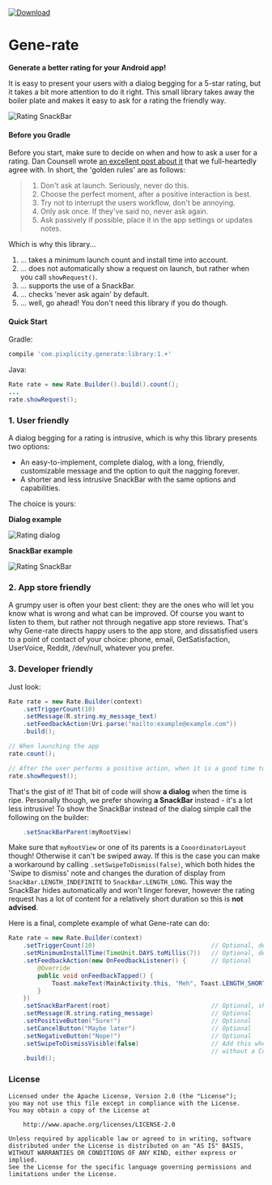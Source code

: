  [![Download](https://api.bintray.com/packages/pixplicity/android/gene-rate/images/download.svg)](https://bintray.com/pixplicity/android/gene-rate/_latestVersion)

# Gene-rate

**Generate a better rating for your Android app!**

It is easy to present your users with a dialog begging for a 5-star rating, but it takes a bit more attention to do it right. This small library takes away the boiler plate and makes it easy to ask for a rating the friendly way.

![Rating SnackBar](http://i.imgur.com/Yw1KUtS.png)

#### Before you Gradle

Before you start, make sure to decide on when and how to ask a user for a rating. Dan Counsell
wrote [an excellent post about it][1] that we full-heartedly agree with. In short, the 'golden
rules' are as follows:

> 1. Don't ask at launch. Seriously, never do this.
> 2. Choose the perfect moment, after a positive interaction is best.
> 3. Try not to interrupt the users workflow, don't be annoying.
> 4. Only ask once. If they've said no, never ask again.
> 5. Ask passively if possible, place it in the app settings or updates notes.

Which is why this library...

1. ... takes a minimum launch count and install time into account.
2. ... does not automatically show a request on launch, but rather when you call
`showRequest()`.
3. ... supports the use of a SnackBar.
4. ... checks 'never ask again' by default.
5. ... well, go ahead! You don't need this library if you do though.


#### Quick Start

Gradle: 

```groovy
compile 'com.pixplicity.generate:library:1.+'
```

Java:

```java
Rate rate = new Rate.Builder().build().count();
...
rate.showRequest();
```


### 1. User friendly

A dialog begging for a rating is intrusive, which is why this library presents two options:

- An easy-to-implement, complete dialog, with a long, friendly, customizable message and the option to quit the nagging forever.
- A shorter and less intrusive SnackBar with the same options and capabilities.

The choice is yours:

**Dialog example**

![Rating dialog](http://i.imgur.com/bywOtbU.png)


**SnackBar example**

![Rating SnackBar](http://i.imgur.com/Yw1KUtS.png)


### 2. App store friendly

A grumpy user is often your best client: they are the ones who will let you know what is wrong and what can be improved. Of course you want to listen to them, but rather not through negative app store reviews. That's why Gene-rate directs happy users to the app store, and dissatisfied users to a point of contact of your choice: phone, email, GetSatisfaction, UserVoice, Reddit, /dev/null, whatever you prefer.


### 3. Developer friendly

Just look:

```java
Rate rate = new Rate.Builder(context)
	.setTriggerCount(10)
	.setMessage(R.string.my_message_text)
	.setFeedbackAction(Uri.parse("mailto:example@example.com"))
	.build();

// When launching the app
rate.count();

// After the user performs a positive action, when it is a good time to show a rating request
rate.showRequest();
```

That's the gist of it! That bit of code will show **a dialog** when the time is ripe. Personally
though, we prefer showing **a SnackBar** instead - it's a lot less intrusive! To show the SnackBar
instead of the dialog simple call the following on the builder:

```java
	.setSnackBarParent(myRootView)
```

Make sure that `myRootView` or one of its parents is a `CooordinatorLayout` though! Otherwise it
can't be swiped away. If this is the case you can make a workaround by calling
`.setSwipeToDismiss(false)`, which both hides the 'Swipe to dismiss' note and changes the duration
of display from `SnackBar.LENGTH_INDEFINITE` to `SnackBar.LENGTH_LONG`. This way the SnackBar hides
automatically and won't linger forever, however the rating request has a lot of content for a
relatively short duration so this is **not advised**.



Here is a final, complete example of what Gene-rate can do:

```java
Rate rate = new Rate.Builder(context)
	.setTriggerCount(10)								// Optional, defaults to 6
	.setMinimumInstallTime(TimeUnit.DAYS.toMillis(7))	// Optional, defaults to 7 days
    .setFeedbackAction(new OnFeedbackListener() {		// Optional
        @Override
        public void onFeedbackTapped() {
            Toast.makeText(MainActivity.this, "Meh", Toast.LENGTH_SHORT).show();
        }
    })
    .setSnackBarParent(root)							// Optional, shows dialog by default
    .setMessage(R.string.rating_message)				// Optional
    .setPositiveButton("Sure!")							// Optional
    .setCancelButton("Maybe later")						// Optional
    .setNegativeButton("Nope!")							// Optional
    .setSwipeToDismissVisible(false)					// Add this when using the Snackbar
    													// without a CoordinatorLayout as a parent.
    .build();
```

### License

```
Licensed under the Apache License, Version 2.0 (the "License");
you may not use this file except in compliance with the License.
You may obtain a copy of the License at

    http://www.apache.org/licenses/LICENSE-2.0

Unless required by applicable law or agreed to in writing, software
distributed under the License is distributed on an "AS IS" BASIS,
WITHOUT WARRANTIES OR CONDITIONS OF ANY KIND, either express or implied.
See the License for the specific language governing permissions and
limitations under the License.
```

[1]: https://www.dancounsell.com/articles/prompting-for-app-reviews
